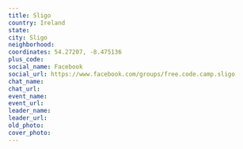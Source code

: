 ```yaml
---
title: Sligo
country: Ireland
state: 
city: Sligo
neighborhood: 
coordinates: 54.27207, -8.475136
plus_code:
social_name: Facebook
social_url: https://www.facebook.com/groups/free.code.camp.sligo
chat_name:
chat_url:
event_name:
event_url:
leader_name:
leader_url:
old_photo: 
cover_photo:
---
```

